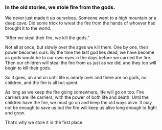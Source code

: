 ### In the old stories, we stole fire from the gods.

We never just made it up ourselves. Someone went to a high mountain or a deep cave. Did some trick to wrest the fire from the hands of whoever had brought it to the world. 

“After we steal their fire, we kill the gods.”

Not all at once, but slowly over the ages we kill them. One by one, their power becomes ours. By the time the last god lies dead, we have become as gods would be to our own eyes in the days before we carried the fire. Then our children will steal the fire from us just as we did, and they too will begin to kill their gods.

So it goes, on and on until life is nearly over and there are no gods, no children, and the fire is all but spent.

As long as we keep the fire going somewhere, life will go on too. Fire carriers are life carriers, with the power of both life and death. Until the children have the fire, we must go on and keep the old ways alive. It may not be enough to save us but the fire will keep us alive long enough to fight and grow. 

That’s why we stole it in the first place. 